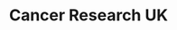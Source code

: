 ---
title: "Cancer Research UK"
url: /edinburgh/cancer-research-uk-corstorphine-retail-park/
shop: charity
---